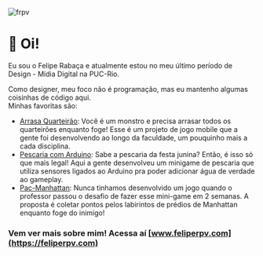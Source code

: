 ![frpv](https://user-images.githubusercontent.com/47862856/187071329-cf30bbe5-de92-4532-9e67-6bc98e95b81a.svg)

# 👋 Oi! 
Eu sou o Felipe Rabaça e atualmente estou no meu último período de Design - Mídia Digital na PUC-Rio.

Como designer, meu foco não é programação, mas eu mantenho algumas coisinhas de código aqui.\
Minhas favoritas são:

- [Arrasa Quarteirão](https://github.com/Feliperpvieira/arrasa_quarteirao): Você é um monstro e precisa arrasar todos os quarteirões enquanto foge! Esse é um projeto de jogo mobile que a gente foi desenvolvendo ao longo da faculdade, um pouquinho mais a cada disciplina.
- [Pescaria com Arduino](https://github.com/Feliperpvieira/Arduino-Fishing-Game): Sabe a pescaria da festa junina? Então, é isso só que mais legal! Aqui a gente desenvolveu um minigame de pescaria que utiliza sensores ligados ao Arduino pra poder adicionar água de verdade ao gameplay.
- [Pac-Manhattan](https://github.com/Feliperpvieira/pac-manhattan): Nunca tinhamos desenvolvido um jogo quando o professor passou o desafio de fazer esse mini-game em 2 semanas. A proposta é coletar pontos pelos labirintos de prédios de Manhattan enquanto foge do inimigo! 

### Vem ver mais sobre mim! Acessa aí [www.feliperpv.com](https://feliperpv.com)
